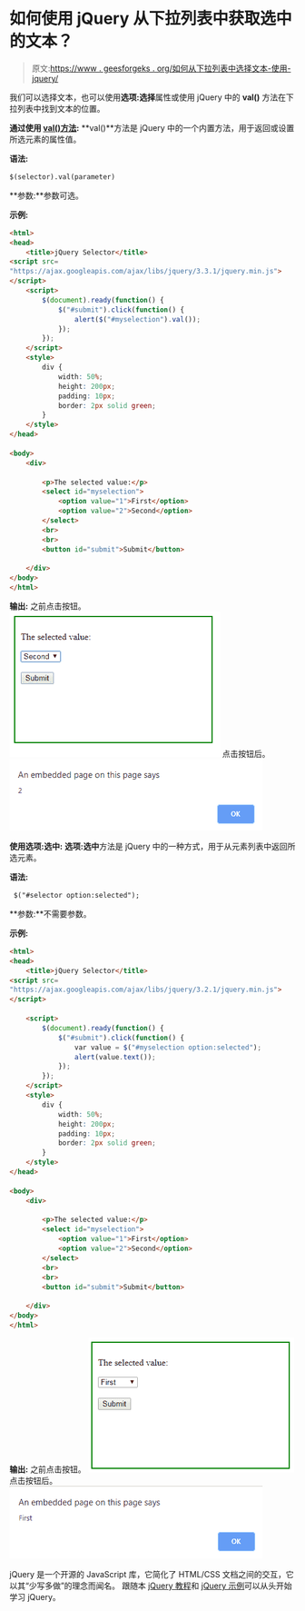 # 如何使用 jQuery 从下拉列表中获取选中的文本？

> 原文:[https://www . geesforgeks . org/如何从下拉列表中选择文本-使用-jquery/](https://www.geeksforgeeks.org/how-to-get-selected-text-from-a-drop-down-list-using-jquery/)

我们可以选择文本，也可以使用**选项:选择**属性或使用 jQuery 中的 **val()** 方法在下拉列表中找到文本的位置。

**通过使用 [val()方法](https://www.geeksforgeeks.org/jquery-val-with-examples/):**
**val()**方法是 jQuery 中的一个内置方法，用于返回或设置所选元素的属性值。

**语法:**

```html
$(selector).val(parameter)

```

**参数:**参数可选。

**示例:**

```html
<html>
<head>
    <title>jQuery Selector</title>
<script src=
"https://ajax.googleapis.com/ajax/libs/jquery/3.3.1/jquery.min.js">
</script>
    <script>
        $(document).ready(function() {
            $("#submit").click(function() {
                alert($("#myselection").val());
            });
        });
    </script>
    <style>
        div {
            width: 50%;
            height: 200px;
            padding: 10px;
            border: 2px solid green;
        }
    </style>
</head>

<body>
    <div>

        <p>The selected value:</p>
        <select id="myselection">
            <option value="1">First</option>
            <option value="2">Second</option>
        </select>
        <br>
        <br>
        <button id="submit">Submit</button>

    </div>
</body>
</html>
```

**输出:**
之前点击按钮。
![](img/9f737a105ac5a0be3e6d70486a1f73fc.png)
点击按钮后。
![](img/116f03ab34b7989d6d26cb2544fd8b65.png)

**使用选项:选中:**
**选项:选中**方法是 jQuery 中的一种方式，用于从元素列表中返回所选元素。

**语法:**

```html
 $("#selector option:selected");

```

**参数:**不需要参数。

**示例:**

```html
<html>
<head>
    <title>jQuery Selector</title>
<script src=
"https://ajax.googleapis.com/ajax/libs/jquery/3.2.1/jquery.min.js">
</script>

    <script>
        $(document).ready(function() {
            $("#submit").click(function() {
                var value = $("#myselection option:selected");
                alert(value.text());
            });
        });
    </script>
    <style>
        div {
            width: 50%;
            height: 200px;
            padding: 10px;
            border: 2px solid green;
        }
    </style>
</head>

<body>
    <div>

        <p>The selected value:</p>
        <select id="myselection">
            <option value="1">First</option>
            <option value="2">Second</option>
        </select>
        <br>
        <br>
        <button id="submit">Submit</button>

    </div>
</body>
</html>
```

**输出:**
之前点击按钮。
![](img/2c3f974334f85139494f10c660907b5b.png)
点击按钮后。
![](img/6b3a5c7d27e7cb7313f009ea0e6ed094.png)

jQuery 是一个开源的 JavaScript 库，它简化了 HTML/CSS 文档之间的交互，它以其“少写多做”的理念而闻名。
跟随本 [jQuery 教程](https://www.geeksforgeeks.org/jquery-tutorials/)和 [jQuery 示例](https://www.geeksforgeeks.org/jquery-examples/)可以从头开始学习 jQuery。
